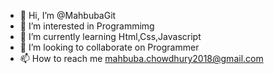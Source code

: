 - 👋 Hi, I’m @MahbubaGit
- 👀 I’m interested in Programmimg
- 🌱 I’m currently learning Html,Css,Javascript
- 💞️ I’m looking to collaborate on Programmer
- 📫 How to reach me mahbuba.chowdhury2018@gmail.com

<!---
MahbubaGit/MahbubaGit is a ✨ special ✨ repository because its `README.md` (this file) appears on your GitHub profile.
You can click the Preview link to take a look at your changes.
--->
